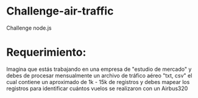 # Challenge-air-traffic
Challenge node.js

# Requerimiento:
Imagina que estás trabajando en una empresa de "estudio de mercado" y debes de procesar mensualmente un archivo de tráfico aéreo "txt, csv" el cual contiene un aproximado de 1k - 15k de registros y debes mapear los registros para identificar cuántos vuelos se realizaron con un Airbus320
